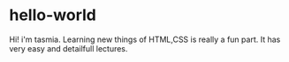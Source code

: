 # hello-world
Hi! i'm tasmia. Learning new things of HTML,CSS is really a fun part. It has very easy and detailfull lectures. 
